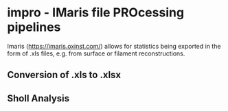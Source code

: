 # impro - IMaris file PROcessing pipelines

Imaris (https://imaris.oxinst.com/) allows for statistics being exported in the form of .xls files, e.g. from surface or filament reconstructions.

## Conversion of .xls to .xlsx

## Sholl Analysis
